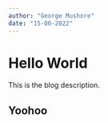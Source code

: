 ```yaml
---
author: "George Mushore"
date: "15-06-2022"
---
```


# Hello World

This is the blog description.

## Yoohoo
